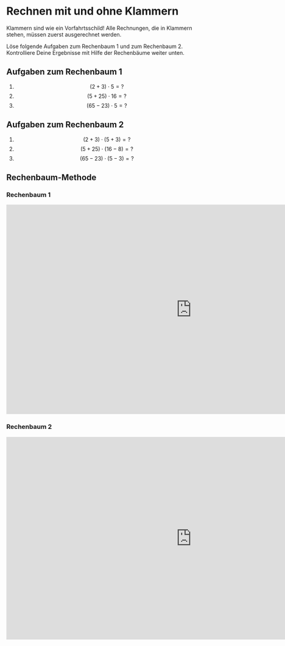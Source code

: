 # Rechnen mit und ohne Klammern
Klammern sind wie ein Vorfahrtsschild! Alle Rechnungen, die in Klammern stehen, müssen zuerst ausgerechnet werden.

Löse folgende Aufgaben zum Rechenbaum 1 und zum Rechenbaum 2. Kontrolliere Deine Ergebnisse mit Hilfe der Rechenbäume weiter unten.

## Aufgaben zum Rechenbaum 1

1. $$(2+3)\cdot 5= ?$$
2. $$(5+25)\cdot 16= ?$$
3. $$(65-23)\cdot 5= ?$$

## Aufgaben zum Rechenbaum 2

1. $$(2+3)\cdot(5+3)= ?$$
2. $$(5+25)\cdot(16-8)= ?$$
3. $$(65-23)\cdot(5-3)= ?$$

## Rechenbaum-Methode

### Rechenbaum 1

<iframe scrolling="no" src="https://www.geogebra.org/material/iframe/id/kCN5wZ9b/width/971/height/551/border/888888/smb/false/stb/false/stbh/false/ai/false/asb/false/sri/false/rc/false/ld/false/sdz/false/ctl/false" width="971px" height="551px" style="border:0px;"> </iframe>


### Rechenbaum 2

<iframe scrolling="no" src="https://www.geogebra.org/material/iframe/id/JZCbj5Qw/width/971/height/533/border/888888/smb/false/stb/false/stbh/false/ai/false/asb/false/sri/false/rc/false/ld/false/sdz/false/ctl/false" width="971px" height="533px" style="border:0px;"> </iframe>



